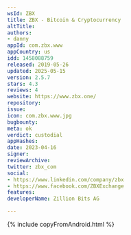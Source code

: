 ```yaml
---
wsId: ZBX
title: ZBX - Bitcoin & Cryptocurrency
altTitle: 
authors:
- danny
appId: com.zbx.www
appCountry: us
idd: 1458088759
released: 2019-05-26
updated: 2025-05-15
version: 2.5.7
stars: 4.3
reviews: 4
website: https://www.zbx.one/
repository: 
issue: 
icon: com.zbx.www.jpg
bugbounty: 
meta: ok
verdict: custodial
appHashes: 
date: 2023-04-16
signer: 
reviewArchive: 
twitter: zbx_com
social:
- https://www.linkedin.com/company/zbx
- https://www.facebook.com/ZBXExchange
features: 
developerName: Zillion Bits AG

---
```


{% include copyFromAndroid.html %}
